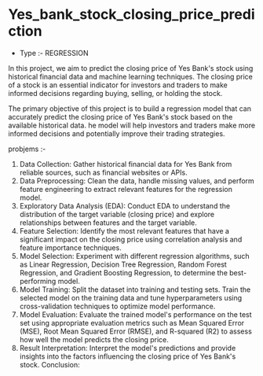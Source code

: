 # Yes_bank_stock_closing_price_prediction
* Type :- REGRESSION

In this project, we aim to predict the closing price of Yes Bank's stock using historical financial data and machine learning techniques. The closing price of a stock is an essential indicator for investors and traders to make informed decisions regarding buying, selling, or holding the stock.

The primary objective of this project is to build a regression model that can accurately predict the closing price of Yes Bank's stock based on the available historical data.
he model will help investors and traders make more informed decisions and potentially improve their trading strategies.

probjems :-
1. Data Collection: Gather historical financial data for Yes Bank from reliable sources, such as financial websites or APIs.
2. Data Preprocessing: Clean the data, handle missing values, and perform feature engineering to extract relevant features for the regression model.
3. Exploratory Data Analysis (EDA): Conduct EDA to understand the distribution of the target variable (closing price) and explore relationships between features and the target variable.
4. Feature Selection: Identify the most relevant features that have a significant impact on the closing price using correlation analysis and feature importance techniques.
5. Model Selection: Experiment with different regression algorithms, such as Linear Regression, Decision Tree Regression, Random Forest Regression, and Gradient Boosting Regression, to determine the best-performing model.
6. Model Training: Split the dataset into training and testing sets. Train the selected model on the training data and tune hyperparameters using cross-validation techniques to optimize model performance.
7. Model Evaluation: Evaluate the trained model's performance on the test set using appropriate evaluation metrics such as Mean Squared Error (MSE), Root Mean Squared Error (RMSE), and R-squared (R2) to assess how well the model predicts the closing price.
8. Result Interpretation: Interpret the model's predictions and provide insights into the factors influencing the closing price of Yes Bank's stock.
Conclusion:





